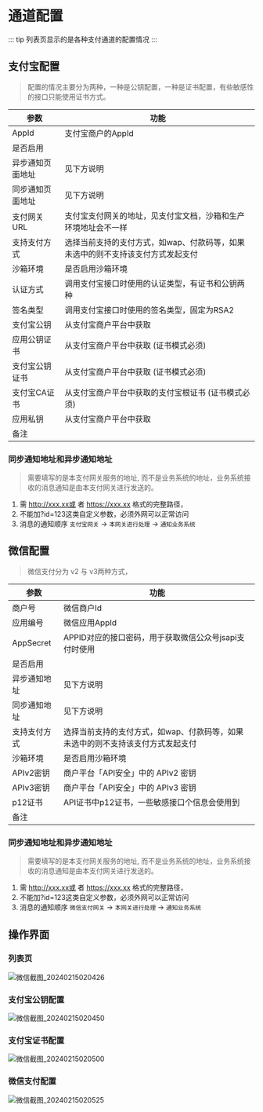 # 通道配置

::: tip
列表页显示的是各种支付通道的配置情况
:::
## 支付宝配置
> 配置的情况主要分为两种，一种是公钥配置，一种是证书配置，有些敏感性的接口只能使用证书方式。


| 参数       | 功能                                        |
|----------|-------------------------------------------|
| AppId    | 支付宝商户的AppId                               |
| 是否启用     |                                           |
| 异步通知页面地址 | 见下方说明                                     |
| 同步通知页面地址 | 见下方说明                                     |
| 支付网关URL  | 支付宝支付网关的地址，见支付宝文档，沙箱和生产环境地址会不一样           |
| 支持支付方式   | 选择当前支持的支付方式，如wap、付款码等，如果未选中的则不支持该支付方式发起支付 |
| 沙箱环境     | 是否启用沙箱环境                                  |
| 认证方式     | 调用支付宝接口时使用的认证类型，有证书和公钥两种                  |
| 签名类型     | 调用支付宝接口时使用的签名类型，固定为RSA2                   |
| 支付宝公钥    | 从支付宝商户平台中获取                               |                                                              |
| 应用公钥证书   | 从支付宝商户平台中获取 (证书模式必须)                      |
| 支付宝公钥证书  | 从支付宝商户平台中获取 (证书模式必须)                      |
| 支付宝CA证书  | 从支付宝商户平台中获取的支付宝根证书 (证书模式必须)               |
| 应用私钥     | 从支付宝商户平台中获取                               |
| 备注       |                                           |

### 同步通知地址和异步通知地址
> 需要填写的是本支付网关服务的地址, 而不是业务系统的地址，业务系统接收的消息通知是由本支付网关进行发送的。

1. 需 http://xxx.xx或 者 https://xxx.xx 格式的完整路径，
2. 不能加?id=123这类自定义参数，必须外网可以正常访问
3. 消息的通知顺序 `支付宝网关` -> `本网关进行处理` -> `通知业务系统`


## 微信配置
> 微信支付分为 v2 与 v3两种方式，

| 参数        | 功能                                        |
|-----------|-------------------------------------------|
| 商户号       | 微信商户Id                                    |
| 应用编号      | 微信应用AppId                                 |
| AppSecret | APPID对应的接口密码，用于获取微信公众号jsapi支付时使用          |
| 是否启用      |                                           |
| 异步通知地址    | 见下方说明                                     |
| 同步通知地址    | 见下方说明                                     |
| 支持支付方式    | 选择当前支持的支付方式，如wap、付款码等，如果未选中的则不支持该支付方式发起支付 |
| 沙箱环境      | 是否启用沙箱环境                                  |
| APIv2密钥   | 商户平台「API安全」中的 APIv2 密钥                    |
| APIv3密钥   | 商户平台「API安全」中的 APIv3 密钥                    |
| p12证书     | API证书中p12证书，一些敏感接口个信息会使用到                 |                                                              |
| 备注        |                                           |

### 同步通知地址和异步通知地址
> 需要填写的是本支付网关服务的地址, 而不是业务系统的地址，业务系统接收的消息通知是由本支付网关进行发送的。

1. 需 http://xxx.xx或 者 https://xxx.xx 格式的完整路径，
2. 不能加?id=123这类自定义参数，必须外网可以正常访问
3. 消息的通知顺序 `微信支付网关` -> `本网关进行处理` -> `通知业务系统`

## 操作界面
### 列表页
![微信截图_20240215020426](https://jsd.cdn.zzko.cn/gh/xxm1995/bootx-img@master/daxpay/微信截图_20240215020426.2srx89wj97e0.webp)
### 支付宝公钥配置
![微信截图_20240215020450](https://jsd.cdn.zzko.cn/gh/xxm1995/bootx-img@master/daxpay/微信截图_20240215020450.3abki92bc6w0.webp)
### 支付宝证书配置
![微信截图_20240215020500](https://jsd.cdn.zzko.cn/gh/xxm1995/bootx-img@master/daxpay/微信截图_20240215020500.70t1lyqmiq80.webp)
### 微信支付配置
![微信截图_20240215020525](https://jsd.cdn.zzko.cn/gh/xxm1995/bootx-img@master/daxpay/微信截图_20240215020525.6cat26y0zv40.webp)
